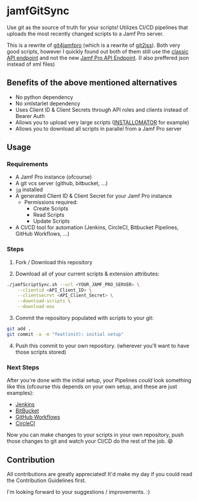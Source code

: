 # jamfGitSync

Use git as the source of truth for your scripts! Utilizes CI/CD pipelines that uploads the most recently changed scripts to a Jamf Pro server.

This is a rewrite of [git4jamfpro](https://github.com/alectrona/git4jamfpro) (which is a rewrite of [git2jss](https://github.com/badstreff/git2jss)). Both very good scripts, however I quickly found out both of them still use the [classic API endpoint](https://developer.jamf.com/jamf-pro/docs/getting-started-2) and not the new [Jamf Pro API Endpoint](https://developer.jamf.com/jamf-pro/docs/jamf-pro-api-overview). (I also preffered json instead of xml files)

## Benefits of the above mentioned alternatives

- No python dependency
- No xmlstarlet dependency
- Uses Client ID & Client Secrets through API roles and clients instead of Bearer Auth
- Allows you to upload very large scripts ([INSTALLOMATOR](https://github.com/Installomator/Installomator) for example)
- Allows you to download all scripts in parallel from a Jamf Pro server

## Usage

### Requirements

- A Jamf Pro instance (ofcourse)
- A git vcs server (github, bitbucket, ...)
- [`jq`](https://github.com/jqlang/jq) installed
- A generated Client ID & Client Secret for your Jamf Pro instance
    - Permissions required:
        - Create Scripts
        - Read Scripts
        - Update Scripts
- A CI/CD tool for automation (Jenkins, CircleCI, Bitbucket Pipelines, GitHub Workflows, ...)

### Steps

1. Fork / Download this repository

2. Download all of your current scripts & extension attributes:

```sh
./jamfScriptSync.sh --url <YOUR_JAMF_PRO_SERVER> \
    --clientid <API_Client_ID> \
    --clientsecret <API_Client_Secret> \
    --download-scripts \
    --download-eas
```

3. Commit the repository populated with scripts to your git:

```sh
git add .
git commit -a -m "feat(init): initial setup"
```

4. Push this commit to your own repository. (wherever you'll want to have those scripts stored)


### Next Steps

After you're done with the initial setup, your Pipelines _could_ look something like this (ofcourse this depends on your own setup, and these are just examples):

- [Jenkins](https://github.com/74k1/jamfGitSync/wiki/Jenkins-example)
- [BitBucket](https://github.com/74k1/jamfGitSync/wiki/BitBucket-example)
- [GitHub Workflows](https://github.com/74k1/jamfGitSync/wiki/GitHub-Workflows-example)
- [CircleCI](https://github.com/74k1/jamfGitSync/wiki/CircleCI-example)

Now you can make changes to your scripts in your own repository, push those changes to git and watch your CI/CD do the rest of the job. :smile:

## Contribution

All contributions are greatly appreciated! It'd make my day if you could read the Contribution Guidelines first.

I'm looking forward to your suggestions / improvements. :)
